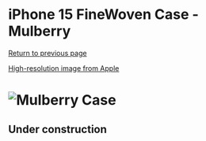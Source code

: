 # iPhone 15 FineWoven Case - Mulberry

[Return to previous page](/iphone_15)

[High-resolution image from Apple](https://store.storeimages.cdn-apple.com/8756/as-images.apple.com/is//MT3E3?wid=4500&hei=4500&fmt=png)

# ![Mulberry Case](/everyphone/MT3E3.png)

## Under construction
